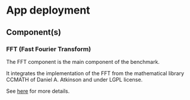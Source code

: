 # App deployment

## Component(s)

### FFT (Fast Fourier Transform)

The FFT component is the main component of the benchmark.

It integrates the implementation of the FFT from the mathematical library CCMATH of Daniel A. Atkinson and under LGPL license.

See [here](./FFT/docs/sdd.md.md) for more details.

